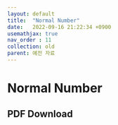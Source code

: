 ```yaml
---
layout: default
title:  "Normal Number"
date:   2022-09-16 21:22:34 +0900
usemathjax: true
nav_order : 11
collection: old
parent: 예전 자료
---
```

# Normal Number

## PDF Download

<object data="../old_download/Normal Number.pdf" width="750" height="1075" type='application/pdf'></object>